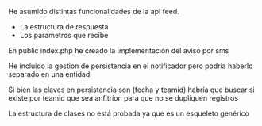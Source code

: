 He asumido distintas funcionalidades de la api feed.
- La estructura de respuesta
- Los parametros que recibe

En public index.php he creado la implementación del aviso por sms

He incluido la gestion de persistencia en el notificador pero podría haberlo separado en una entidad 

Si bien las claves en persistencia son (fecha y teamid) habría que buscar si existe por teamid que sea anfitrion para que no se dupliquen
registros

La estructura de clases no está probada ya que es un esqueleto genérico